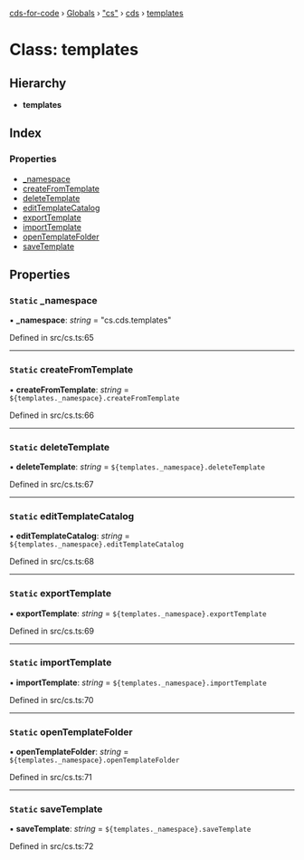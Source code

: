 [cds-for-code](../README.md) › [Globals](../globals.md) › ["cs"](../modules/_cs_.md) › [cds](../modules/_cs_.cds.md) › [templates](_cs_.cds.templates.md)

# Class: templates

## Hierarchy

* **templates**

## Index

### Properties

* [_namespace](_cs_.cds.templates.md#static-_namespace)
* [createFromTemplate](_cs_.cds.templates.md#static-createfromtemplate)
* [deleteTemplate](_cs_.cds.templates.md#static-deletetemplate)
* [editTemplateCatalog](_cs_.cds.templates.md#static-edittemplatecatalog)
* [exportTemplate](_cs_.cds.templates.md#static-exporttemplate)
* [importTemplate](_cs_.cds.templates.md#static-importtemplate)
* [openTemplateFolder](_cs_.cds.templates.md#static-opentemplatefolder)
* [saveTemplate](_cs_.cds.templates.md#static-savetemplate)

## Properties

### `Static` _namespace

▪ **_namespace**: *string* = "cs.cds.templates"

Defined in src/cs.ts:65

___

### `Static` createFromTemplate

▪ **createFromTemplate**: *string* = `${templates._namespace}.createFromTemplate`

Defined in src/cs.ts:66

___

### `Static` deleteTemplate

▪ **deleteTemplate**: *string* = `${templates._namespace}.deleteTemplate`

Defined in src/cs.ts:67

___

### `Static` editTemplateCatalog

▪ **editTemplateCatalog**: *string* = `${templates._namespace}.editTemplateCatalog`

Defined in src/cs.ts:68

___

### `Static` exportTemplate

▪ **exportTemplate**: *string* = `${templates._namespace}.exportTemplate`

Defined in src/cs.ts:69

___

### `Static` importTemplate

▪ **importTemplate**: *string* = `${templates._namespace}.importTemplate`

Defined in src/cs.ts:70

___

### `Static` openTemplateFolder

▪ **openTemplateFolder**: *string* = `${templates._namespace}.openTemplateFolder`

Defined in src/cs.ts:71

___

### `Static` saveTemplate

▪ **saveTemplate**: *string* = `${templates._namespace}.saveTemplate`

Defined in src/cs.ts:72
